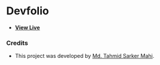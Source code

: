 # Devfolio

- [**View Live**](https://tahmid-sarker.github.io/Vanilla-Web-Projects/Projects/Devfolio)

### Credits

- This project was developed by [Md. Tahmid Sarker Mahi](https://tahmid-sarker.github.io).